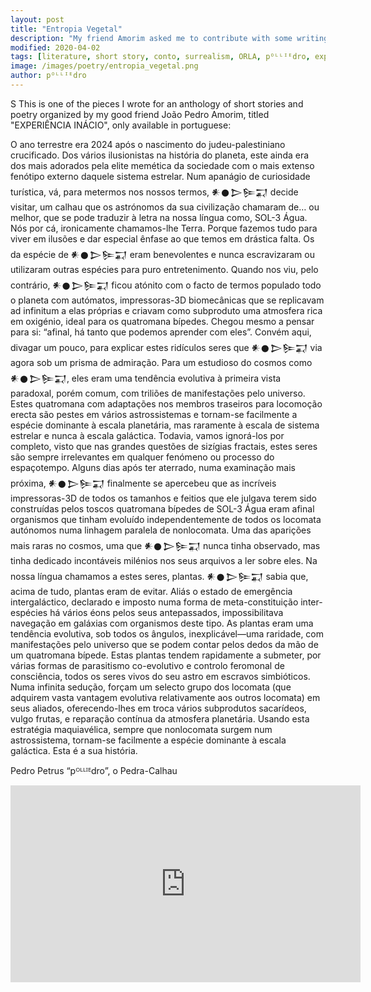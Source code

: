 ```yaml
---
layout: post
title: "Entropia Vegetal"
description: "My friend Amorim asked me to contribute with some writings for an anthology of texts he's organizing, this is one of the pieces I developed"
modified: 2020-04-02
tags: [literature, short story, conto, surrealism, ORLA, pᴼᴸᴸᴵᴱdro, experimental, EXPERIÊNCIA INÁCIO]
image: /images/poetry/entropia_vegetal.png
author: pᴼᴸᴸᴵᴱdro
---
```

S
This is one of the pieces I wrote for an anthology of short stories and poetry organized by my good friend João Pedro Amorim, titled "EXPERIÊNCIA INÁCIO", only available in portuguese:


O ano terrestre era 2024 após o nascimento do judeu-palestiniano crucificado. Dos vários ilusionistas na história do planeta, este ainda era dos mais adorados pela elite memética da sociedade com o mais extenso fenótipo externo daquele sistema estrelar. Num apanágio de curiosidade turística, vá, para metermos nos nossos termos, 𒀭𒊹𒆕𒌉𒍑 decide visitar, um calhau que os astrónomos da sua civilização chamaram de… ou melhor, que se pode traduzir à letra na nossa língua como, SOL-3 Água. Nós por cá, ironicamente chamamos-lhe Terra. Porque fazemos tudo para viver em ilusões e dar especial ênfase ao que temos em drástica falta. Os da espécie de 𒀭𒊹𒆕𒌉𒍑 eram benevolentes e nunca escravizaram ou utilizaram outras espécies para puro entretenimento. Quando nos viu, pelo contrário, 𒀭𒊹𒆕𒌉𒍑 ficou atónito com o facto de termos populado todo o planeta com autómatos, impressoras-3D biomecânicas que se replicavam ad infinitum a elas próprias e criavam como subproduto uma atmosfera rica em oxigénio, ideal para os quatromana bípedes. Chegou mesmo a pensar para si: “afinal, há tanto que podemos aprender com eles”. Convém aqui, divagar um pouco, para explicar estes ridículos seres que 𒀭𒊹𒆕𒌉𒍑 via agora sob um prisma de admiração. Para um estudioso do cosmos como 𒀭𒊹𒆕𒌉𒍑, eles eram uma tendência evolutiva à primeira vista paradoxal, porém comum, com triliões de manifestações pelo universo. Estes quatromana com adaptações nos membros traseiros para locomoção erecta são pestes em vários astrossistemas e tornam-se facilmente a espécie dominante à escala planetária, mas raramente à escala de sistema estrelar e nunca à escala galáctica. Todavia, vamos ignorá-los por completo, visto que nas grandes questões de sizígias fractais, estes seres são sempre irrelevantes em qualquer fenómeno ou processo do espaçotempo. Alguns dias após ter aterrado, numa examinação mais próxima, 𒀭𒊹𒆕𒌉𒍑 finalmente se apercebeu que as incríveis impressoras-3D de todos os tamanhos e feitios que ele julgava terem sido construídas pelos toscos quatromana bípedes de SOL-3 Água eram afinal organismos que tinham evoluído independentemente de todos os locomata autónomos numa linhagem paralela de nonlocomata. Uma das aparições mais raras no cosmos, uma que 𒀭𒊹𒆕𒌉𒍑 nunca tinha observado, mas tinha dedicado incontáveis milénios nos seus arquivos a ler sobre eles. Na nossa língua chamamos a estes seres, plantas. 𒀭𒊹𒆕𒌉𒍑 sabia que, acima de tudo, plantas eram de evitar. Aliás o estado de emergência intergaláctico, declarado e imposto numa forma de meta-constituição inter-espécies há vários éons pelos seus antepassados, impossibilitava navegação em galáxias com organismos deste tipo. As plantas eram uma tendência evolutiva, sob todos os ângulos, inexplicável—uma raridade, com manifestações pelo universo que se podem contar pelos dedos da mão de um quatromana bípede. Estas plantas tendem rapidamente a submeter, por várias formas de parasitismo co-evolutivo e controlo feromonal de consciência, todos os seres vivos do seu astro em escravos simbióticos. Numa infinita sedução, forçam um selecto grupo dos locomata (que adquirem vasta vantagem evolutiva relativamente aos outros locomata) em seus aliados, oferecendo-lhes em troca vários subprodutos sacarídeos, vulgo frutas, e reparação contínua da atmosfera planetária. Usando esta estratégia maquiavélica, sempre que nonlocomata surgem num astrossistema, tornam-se facilmente a espécie dominante à escala galáctica. Esta é a sua história.

Pedro Petrus “pᴼᴸᴸᴵᴱdro”, o Pedra-Calhau

<iframe width="560" height="315" src="https://www.youtube.com/embed/dz77EqZBAP4" frameborder="0" allowfullscreen></iframe>

